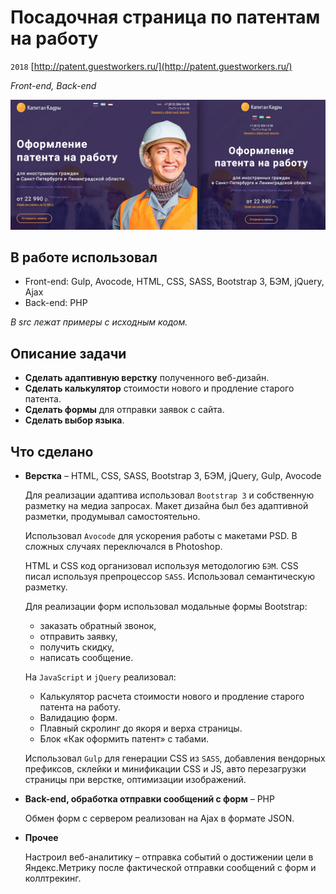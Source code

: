 # Посадочная страница по патентам на работу

`2018` [http://patent.guestworkers.ru/](http://patent.guestworkers.ru/)

_Front-end, Back-end_

![Посадочная страница по патентам на работу](images/preview.jpg "Посадочная страница по патентам на работу")  

## В работе использовал
 
* Front-end: Gulp, Avocode, HTML, CSS, SASS, Bootstrap 3, БЭМ, jQuery, Ajax
* Back-end: PHP

_В src лежат примеры c исходным кодом._

## Описание задачи

* **Сделать адаптивную верстку** полученного веб-дизайн. 
* **Сделать калькулятор** стоимости нового и продление старого патента.
* **Сделать формы** для отправки заявок с сайта.
* **Сделать выбор языка**.

## Что сделано
    
* **Верстка** – HTML, CSS, SASS, Bootstrap 3, БЭМ, jQuery, Gulp, Avocode

    Для реализации адаптива использовал `Bootstrap 3` и собственную разметку на медиа запросах. Макет дизайна был без адаптивной разметки, продумывал самостоятельно.
    
    Использовал `Avocode` для ускорения работы с макетами PSD. В сложных случаях переключался в Photoshop.
    
    HTML и CSS код организовал используя методологию `БЭМ`.
    CSS писал используя препроцессор `SASS`.
    Использовал семантическую разметку. 
    
    Для реализации форм использовал модальные формы Bootstrap: 
    * заказать обратный звонок, 
    * отправить заявку, 
    * получить скидку, 
    * написать сообщение.
    
    На `JavaScript` и `jQuery` реализовал:
    * Калькулятор расчета стоимости нового и продление старого патента на работу.
    * Валидацию форм.
    * Плавный скролинг до якоря и верха страницы.
    * Блок «Как оформить патент» с табами.
    
    Использовал `Gulp` для генерации CSS из `SASS`, добавления вендорных префиксов, склейки и минификации CSS и JS, авто перезагрузки страницы при верстке, оптимизации изображений. 


* **Back-end, обработка отправки сообщений с форм** – PHP

    Обмен форм с сервером реализован на Ajax в формате JSON.
    
* **Прочее**

    Настроил веб-аналитику – отправка событий о достижении цели в Яндекс.Метрику после фактической отправки сообщений с форм и коллтрекинг.    